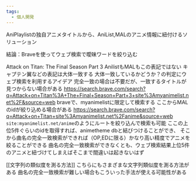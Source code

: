```yaml
---
tags:
  - 個人開発
---
```


AniPlaylistの独自アニメタイトルから、AniList,MALのアニメ情報に紐付けるソリューション

結論：Braveを使ってウェブ検索で曖昧ワードを絞り込む

Attack on Titan: The Final Season Part 3
AnilistもMALもこの表記ではない
キャプテン翼などの表記は大体一致する
大体一致しているかどうか？の判定にウェブ検索を利用するアイデア
完全一致の場合は不要だが、一致するタイトルが見つからない場合がある
https://search.brave.com/search?q=Attack+on+Titan%3A+The+Final+Season+Part+3+site%3Amyanimelist.net%2F&source=web
braveで、myanimelistに限定して検索する
ここからMALのidが絞り込める場合がある
https://search.brave.com/search?q=Attack+on+Titan+site%3Amyanimelist.net%2Fanime&source=web
`site:myanimelist.net/anime`のようにルートを絞り込んで検索も可能
ここの上位5件ぐらいのidを取得すれば、animetheme dbと結びつけることができ、
そこから曲名の完全一致検索ができれば（OP,EDに限る）かなり高い精度でアニメを絞ることができる
曲名の完全一致検索ができなくとも、ウェブ検索結果上位5件のアニメと紐づけてしまえばそこまで間違いは起きないはず

[[文字列の類似度を測る方法]]
こちらにもさまざまな文字列類似度を測る方法がある
曲名の完全一致検索が難しい場合もこういった手法が使える可能性がある